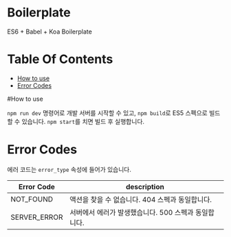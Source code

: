 # Boilerplate

ES6 + Babel + Koa Boilerplate

# Table Of Contents

- [How to use](#How-to-use)
- [Error Codes](#Error-Codes)

#How to use

`npm run dev` 명령어로 개발 서버를 시작할 수 있고, `npm build`로 ES5 스펙으로 빌드할 수 있습니다. `npm start`를 치면 빌드 후 실행합니다.

# Error Codes

에러 코드는 `error_type` 속성에 들어가 있습니다.

| Error Code   | description                                          |
| ------------ | ---------------------------------------------------- |
| NOT_FOUND    | 액션을 찾을 수 없습니다. 404 스펙과 동일합니다.      |
| SERVER_ERROR | 서버에서 에러가 발생했습니다. 500 스펙과 동일합니다. |
